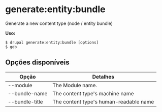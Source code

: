 # generate:entity:bundle
Generate a new content type (node / entity bundle)

**Uso:**
```
$ drupal generate:entity:bundle [options]
$ geb  
```

## Opções disponíveis
Opção | Detalhes
-------|-------------
--module | The Module name.
--bundle-name | The content type's machine name
--bundle-title | The content type's human-readable name
